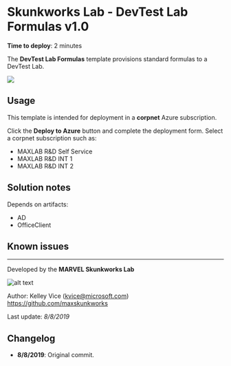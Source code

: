 ﻿# Skunkworks Lab - DevTest Lab Formulas v1.0

**Time to deploy**: 2 minutes

The **DevTest Lab Formulas** template provisions standard formulas to a DevTest Lab.

<a href="https://portal.azure.com/#create/Microsoft.Template/uri/https%3A%2F%2Fraw.githubusercontent.com%2Foualabadmins%2Fdevtest%2Fmaster%2Fformulas%2Fazuredeploy.json" target="_blank">
<img src="http://azuredeploy.net/deploybutton.png"/>
</a>

## Usage

This template is intended for deployment in a **corpnet** Azure subscription.

Click the **Deploy to Azure** button and complete the deployment form. Select a corpnet subscription such as:

+ MAXLAB R&D Self Service
+ MAXLAB R&D INT 1
+ MAXLAB R&D INT 2

## Solution notes

Depends on artifacts:

+ AD
+ OfficeClient

## Known issues

___
Developed by the **MARVEL Skunkworks Lab**

![alt text](images/maxskunkworkslogo-small.jpg "MAX Skunkworks")

Author: Kelley Vice (kvice@microsoft.com)  
https://github.com/maxskunkworks

Last update: _8/8/2019_

## Changelog

+ **8/8/2019**: Original commit.
